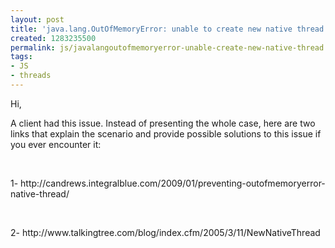 ```yaml
---
layout: post
title: 'java.lang.OutOfMemoryError: unable to create new native thread'
created: 1283235500
permalink: js/javalangoutofmemoryerror-unable-create-new-native-thread
tags:
- JS
- threads
---
```

<p>Hi,</p>
<p>A client had this issue. Instead of presenting the whole case, here are two links that explain the scenario and provide possible solutions to this issue if you ever encounter it:</p>
<p>&nbsp;</p>
<p>1- http://candrews.integralblue.com/2009/01/preventing-outofmemoryerror-native-thread/</p>
<p>&nbsp;</p>
<p>2- http://www.talkingtree.com/blog/index.cfm/2005/3/11/NewNativeThread</p>
<p>&nbsp;</p>
<p>&nbsp;</p>
<p>&nbsp;</p>
